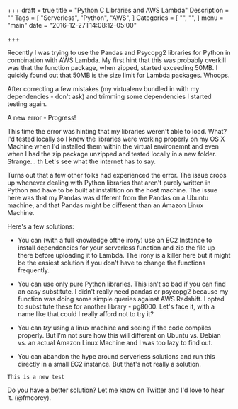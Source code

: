 +++
draft = true
title = "Python C Libraries and AWS Lambda"
Description = ""
Tags = [
  "Serverless",
  "Python",
  "AWS",
]
Categories = [
  "",
  "",
]
menu = "main"
date = "2016-12-27T14:08:12-05:00"

+++

Recently I was trying to use the Pandas and Psycopg2 libraries for Python in combination with AWS Lambda. My first hint that this was probably overkill was that the function package, when zipped, started exceeding 50MB. I quickly found out that 50MB is the size limit for Lambda packages. Whoops. 

After correcting a few mistakes (my virtualenv bundled in with my dependencies - don't ask) and trimming some dependencies I started testing again.

A new error - Progress! 

This time the error was hinting that my libraries weren't able to load. What? I'd tested locally so I knew the libraries were working properly on my OS X Machine when I'd installed them within the virtual environemnt and even when I had the zip package unzipped and tested locally in a new folder. Strange...
th
Let's see what the internet has to say.

Turns out that a few other folks had experienced the error. The issue crops up whenever dealing with Python libraries that aren't purely written in Python and have to be built at installtion on the host machine. The issue here was that my Pandas was different from the Pandas on a Ubuntu machine, and that Pandas might be different than an Amazon Linux Machine.

Here's a few solutions:

- You can (with a full knowledge ofthe irony) use an EC2 Instance to install dependencies for your serverless function and zip the file up there before uploading it to Lambda. The irony is a killer here but it might be the easiest solution if you don't have to change the functions frequently.

- You can use only pure Python libraries. This isn't so bad if you can find an easy substitute. I didn't really need pandas or psycopg2 because my function was doing some simple queries against AWS Redshift. I opted to substitute these for another library - pg8000. Let's face it, with a name like that could I really afford not to try it?

- You can _try_ using a linux machine and seeing if the code compiles properly. But I'm not sure how this will different on Ubuntu vs. Debian vs. an actual Amazon Linux Machine and I was too lazy to find out.

- You can abandon the hype around serverless solutions and run this directly in a small EC2 instance. But that's not really a solution.

```This is a new test```

Do you have a better solution? Let me know on Twitter and I'd love to hear it. (@fmcorey).
